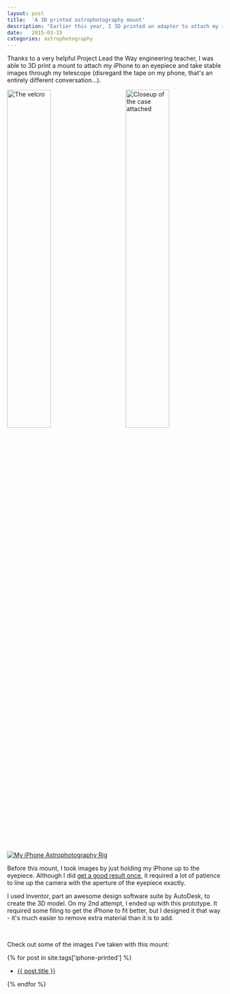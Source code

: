```yaml
---
layout: post
title:  'A 3D printed astrophotography mount'
description: "Earlier this year, I 3D printed an adapter to attach my iPhone to my telescope for more stable imaging."
date:   2015-03-15
categories: astrophotography
---
```


Thanks to a very helpful Project Lead the Way engineering teacher, I was able to 3D print a mount to attach my iPhone to an eyepiece and take stable images through my telescope (disregard the tape on my phone, that's an entirely different conversation...).

<a href="{{ site.baseurl }}/images/printed-ap-mount/front.jpg"><img style="float: left; width: 45%;" alt="The velcro" src="{{ site.baseurl }}/images/printed-ap-mount/front-small.jpg" /></a>
<a href="{{ site.baseurl }}/images/printed-ap-mount/back.jpg"><img style="float: right; width: 45%;" alt="Closeup of the case attached" src="{{ site.baseurl }}/images/printed-ap-mount/back-small.jpg" /></a>

<p class="center limited-image"><a class="no-decor" href="{{ site.baseurl }}/images/printed-ap-mount/scope.jpg"><img style="padding-top: 5%;" alt="My iPhone Astrophotography Rig" src="{{ site.baseurl }}/images/printed-ap-mount/scope-small.jpg" /></a></p>

Before this mount, I took images by just holding my iPhone up to the eyepiece. Although I did <a href="{% post_url 2014-10-31-2014-halloween-moon %}">get a good result once</a>, it required a lot of patience to line up the camera with the aperture of the eyepiece exactly.

I used Inventor, part an awesome design software suite by AutoDesk, to create the 3D model. On my 2nd attempt, I ended up with this prototype. It required some filing to get the iPhone to fit better, but I designed it that way - it's much easier to remove extra material than it is to add.

&nbsp;

Check out some of the images I've taken with this mount:

{% for post in site.tags['iphone-printed'] %}
* <a href="{{ post.url }}">{{ post.title }}</a>

{% endfor %}
